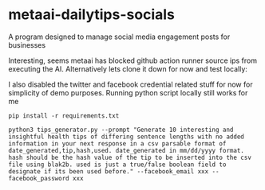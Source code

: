 # metaai-dailytips-socials
A program designed to manage social media engagement posts for businesses


Interesting, seems metaai has blocked github action runner source ips from executing the AI. Alternatively lets clone it down for now and test locally:

I also disabled the twitter and facebook credential related stuff for now for simplicity of demo purposes. Running python script locally still works for me

```
pip install -r requirements.txt
```

```
python3 tips_generator.py --prompt "Generate 10 interesting and insightful health tips of differing sentence lengths with no added information in your next response in a csv parsable format of date_generated,tip,hash,used. date_generated in mm/dd/yyyy format. hash should be the hash value of the tip to be inserted into the csv file using blak2b. used is just a true/false boolean field to designate if its been used before." --facebook_email xxx --facebook_password xxx
```
